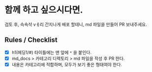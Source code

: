 # 함께 하고 싶으시다면.
검토 후, 슥쇽샥 vㅔ리 간지나게 배포 할테니, md 파일을 만들어 PR 보내주세요.

## Rules / Checklist
- [x] h1(헤딩1/#) 타이틀에는 맨 앞에 `*` 을 붙인다.
- [x] md_docs > 카테고리 디렉토리 > md 파일을 작성 후 PR 한다.
- [x] 내용은 카테고리에 적합하며, 모두가 보기 좋은 형태여야 한다.
